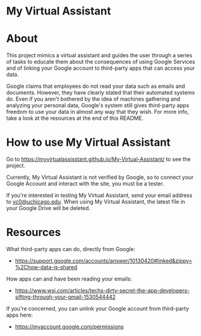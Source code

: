 # My Virtual Assistant

# About

This project mimics a virtual assistant and guides the user through a series of tasks to educate them about the consequences of using Google Services and of linking your Google account to third-party apps that can access your data.

Google claims that employees do not read your data such as emails and documents. However, they have clearly stated that their automated systems do. Even if you aren't bothered by the idea of machines gathering and analyzing your personal data, Google's system still gives third-party apps freedom to use your data in almost any way that they wish. For more info, take a look at the resources at the end of this README.

# How to use My Virtual Assistant

Go to https://myvirtualassisstant.github.io/My-Virtual-Assistant/ to see the project.

Currently, My Virtual Assistant is not verified by Google, so to connect your Google Account and interact with the site, you must be a tester.

If you're interested in testing My Virtual Assistant, send your email address to yc0@uchicago.edu. When using My Virtual Assistant, the latest file in your Google Drive will be deleted.

# Resources
What third-party apps can do, directly from Google:

- https://support.google.com/accounts/answer/10130420#linked&zippy=%2Chow-data-is-shared

How apps can and have been reading your emails:

- https://www.wsj.com/articles/techs-dirty-secret-the-app-developers-sifting-through-your-gmail-1530544442

If you're concerned, you can unlink your Google account from third-party apps here:

- https://myaccount.google.com/permissions
